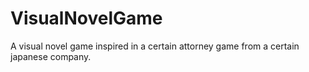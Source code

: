 # VisualNovelGame
A visual novel game inspired in a certain attorney game from a certain japanese company.
